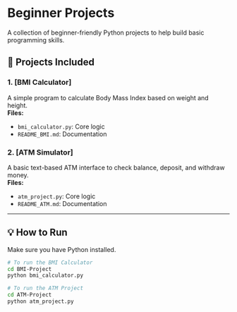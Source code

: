 # Beginner Projects

A collection of beginner-friendly Python projects to help build basic programming skills.

## 🔹 Projects Included

### 1. [BMI Calculator]
A simple program to calculate Body Mass Index based on weight and height.  
**Files:**
- `bmi_calculator.py`: Core logic
- `README_BMI.md`: Documentation

### 2. [ATM Simulator]
A basic text-based ATM interface to check balance, deposit, and withdraw money.  
**Files:**
- `atm_project.py`: Core logic
- `README_ATM.md`: Documentation

---

## 💡 How to Run

Make sure you have Python installed.

```bash
# To run the BMI Calculator
cd BMI-Project
python bmi_calculator.py

# To run the ATM Project
cd ATM-Project
python atm_project.py

